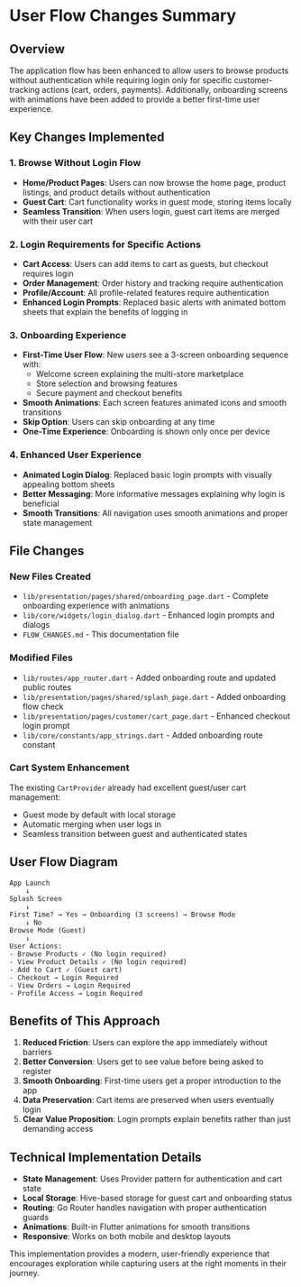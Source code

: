 # User Flow Changes Summary

## Overview
The application flow has been enhanced to allow users to browse products without authentication while requiring login only for specific customer-tracking actions (cart, orders, payments). Additionally, onboarding screens with animations have been added to provide a better first-time user experience.

## Key Changes Implemented

### 1. Browse Without Login Flow
- **Home/Product Pages**: Users can now browse the home page, product listings, and product details without authentication
- **Guest Cart**: Cart functionality works in guest mode, storing items locally
- **Seamless Transition**: When users login, guest cart items are merged with their user cart

### 2. Login Requirements for Specific Actions
- **Cart Access**: Users can add items to cart as guests, but checkout requires login
- **Order Management**: Order history and tracking require authentication
- **Profile/Account**: All profile-related features require authentication
- **Enhanced Login Prompts**: Replaced basic alerts with animated bottom sheets that explain the benefits of logging in

### 3. Onboarding Experience
- **First-Time User Flow**: New users see a 3-screen onboarding sequence with:
  - Welcome screen explaining the multi-store marketplace
  - Store selection and browsing features
  - Secure payment and checkout benefits
- **Smooth Animations**: Each screen features animated icons and smooth transitions
- **Skip Option**: Users can skip onboarding at any time
- **One-Time Experience**: Onboarding is shown only once per device

### 4. Enhanced User Experience
- **Animated Login Dialog**: Replaced basic login prompts with visually appealing bottom sheets
- **Better Messaging**: More informative messages explaining why login is beneficial
- **Smooth Transitions**: All navigation uses smooth animations and proper state management

## File Changes

### New Files Created
- `lib/presentation/pages/shared/onboarding_page.dart` - Complete onboarding experience with animations
- `lib/core/widgets/login_dialog.dart` - Enhanced login prompts and dialogs
- `FLOW_CHANGES.md` - This documentation file

### Modified Files
- `lib/routes/app_router.dart` - Added onboarding route and updated public routes
- `lib/presentation/pages/shared/splash_page.dart` - Added onboarding flow check
- `lib/presentation/pages/customer/cart_page.dart` - Enhanced checkout login prompt
- `lib/core/constants/app_strings.dart` - Added onboarding route constant

### Cart System Enhancement
The existing `CartProvider` already had excellent guest/user cart management:
- Guest mode by default with local storage
- Automatic merging when user logs in
- Seamless transition between guest and authenticated states

## User Flow Diagram

```
App Launch
    ↓
Splash Screen
    ↓
First Time? → Yes → Onboarding (3 screens) → Browse Mode
    ↓ No
Browse Mode (Guest)
    ↓
User Actions:
- Browse Products ✓ (No login required)
- View Product Details ✓ (No login required)  
- Add to Cart ✓ (Guest cart)
- Checkout → Login Required
- View Orders → Login Required
- Profile Access → Login Required
```

## Benefits of This Approach

1. **Reduced Friction**: Users can explore the app immediately without barriers
2. **Better Conversion**: Users get to see value before being asked to register
3. **Smooth Onboarding**: First-time users get a proper introduction to the app
4. **Data Preservation**: Cart items are preserved when users eventually login
5. **Clear Value Proposition**: Login prompts explain benefits rather than just demanding access

## Technical Implementation Details

- **State Management**: Uses Provider pattern for authentication and cart state
- **Local Storage**: Hive-based storage for guest cart and onboarding status
- **Routing**: Go Router handles navigation with proper authentication guards
- **Animations**: Built-in Flutter animations for smooth transitions
- **Responsive**: Works on both mobile and desktop layouts

This implementation provides a modern, user-friendly experience that encourages exploration while capturing users at the right moments in their journey.